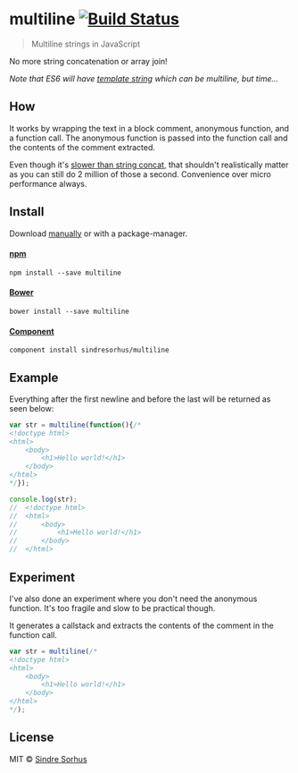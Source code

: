 # multiline [![Build Status](https://secure.travis-ci.org/sindresorhus/multiline.png?branch=master)](http://travis-ci.org/sindresorhus/multiline)

> Multiline strings in JavaScript

No more string concatenation or array join!

*Note that ES6 will have [template string](http://www.2ality.com/2011/09/quasi-literals.html) which can be multiline, but time...*


## How

It works by wrapping the text in a block comment, anonymous function, and a function call. The anonymous function is passed into the function call and the contents of the comment extracted.

Even though it's [slower than string concat](), that shouldn't realistically matter as you can still do 2 million of those a second. Convenience over micro performance always.


## Install

Download [manually](https://github.com/sindresorhus/multiline/releases) or with a package-manager.

#### [npm](https://npmjs.org/package/multiline)

```
npm install --save multiline
```

#### [Bower](http://bower.io)

```
bower install --save multiline
```

#### [Component](https://github.com/component/component)

```
component install sindresorhus/multiline
```


## Example

Everything after the first newline and before the last will be returned as seen below:

```js
var str = multiline(function(){/*
<!doctype html>
<html>
	<body>
		<h1>Hello world!</h1>
	</body>
</html>
*/});

console.log(str);
//	<!doctype html>
//	<html>
//		<body>
//			<h1>Hello world!</h1>
//		</body>
//	</html>
```


## Experiment

I've also done an experiment where you don't need the anonymous function. It's too fragile and slow to be practical though.

It generates a callstack and extracts the contents of the comment in the function call.

```js
var str = multiline(/*
<!doctype html>
<html>
	<body>
		<h1>Hello world!</h1>
	</body>
</html>
*/);
```


## License

MIT © [Sindre Sorhus](http://sindresorhus.com)
